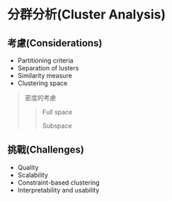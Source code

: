 # 分群分析(Cluster Analysis)

## 考慮(Considerations)

- Partitioning criteria
- Separation of lusters
- Similarity measure
- Clustering space
> 密度的考慮
>> Full space
>> 
>> Subspace

## 挑戰(Challenges)

- Quality
- Scalability
- Constraint-based clustering
- Interpretability and usability

